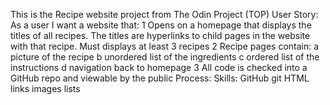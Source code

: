 This is the Recipe website project from The Odin Project (TOP)
User Story:
    As a user I want a website that:
        1 Opens on a homepage that displays the titles of all recipes. The titles are hyperlinks to child pages in the website with that recipe. Must displays at least 3 recipes
        2 Recipe pages contain:
            a picture of the recipe
            b unordered list of the ingredients
            c ordered list of the instructions
            d navigation back to homepage
        3 All code is checked into a GitHub repo and viewable by the public
Process:
Skills:
    GitHub
    git
    HTML
        links
        images
        lists
        

